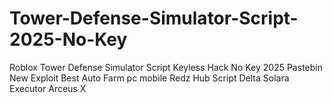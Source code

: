 # Tower-Defense-Simulator-Script-2025-No-Key
Roblox Tower Defense Simulator Script Keyless Hack No Key 2025 Pastebin New Exploit Best Auto Farm pc mobile Redz Hub Script Delta Solara Executor Arceus X
